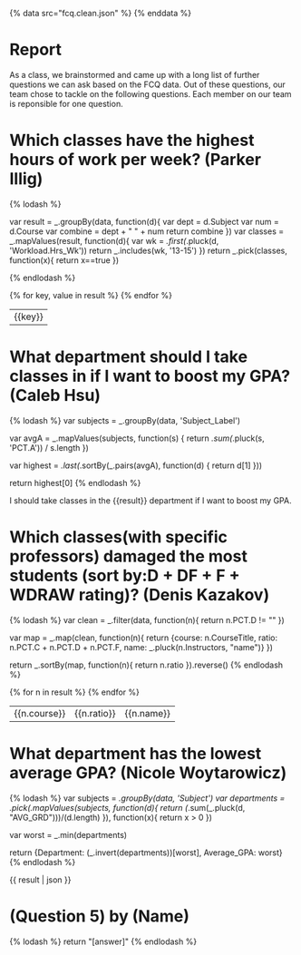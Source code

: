 {% data src="fcq.clean.json" %}
{% enddata %}

# Report

As a class, we brainstormed and came up with a long list of further questions we
can ask based on the FCQ data. Out of these questions, our team chose to tackle on
the following questions. Each member on our team is reponsible for one question.

# Which classes have the highest hours of work per week? (Parker Illig)

{% lodash %}

var result = _.groupBy(data, function(d){
	var dept = d.Subject
	var num = d.Course
	var combine = dept +  " " + num	
	return combine
})
var classes = _.mapValues(result, function(d){
	var wk = _.first(_.pluck(d, 'Workload.Hrs_Wk'))
	return _.includes(wk, '13-15')
})
return _.pick(classes, function(x){
	return x==true
})

{% endlodash %}

<table>
{% for key, value in result %}
    <tr>
        <td>{{key}}</td>
    </tr>
{% endfor %}
</table>

# What department should I take classes in if I want to boost my GPA? (Caleb Hsu)

{% lodash %}
var subjects = _.groupBy(data, 'Subject_Label')

var avgA = _.mapValues(subjects, function(s) {
   return _.sum(_.pluck(s, 'PCT.A')) / s.length
})

var highest =  _.last(_.sortBy(_.pairs(avgA), function(d) {
   return d[1]
}))

return highest[0]
{% endlodash %}

I should take classes in the {{result}} department if I want to boost my GPA.

# Which classes(with specific professors) damaged the most students (sort by:D + DF + F + WDRAW rating)? (Denis Kazakov)

{% lodash %}
var clean = _.filter(data, function(n){
	return n.PCT.D != ""
})

var map = _.map(clean, function(n){
  return {course: n.CourseTitle, ratio: n.PCT.C + n.PCT.D + n.PCT.F, name: _.pluck(n.Instructors, "name")}
})

return _.sortBy(map, function(n){
  return n.ratio
}).reverse()
{% endlodash %}

<table>
{% for n in result %}
    <tr>
        <td>{{n.course}}</td>
        <td>{{n.ratio}}</td>
        <td>{{n.name}}</td>
    </tr>
{% endfor %}
</table>


# What department has the lowest average GPA? (Nicole Woytarowicz)

{% lodash %}
var subjects = _.groupBy(data, 'Subject')
var departments = _.pick(_.mapValues(subjects, function(d){
   return (_.sum(_.pluck(d, "AVG_GRD")))/(d.length)
}), function(x){
   return x > 0
})

var worst = _.min(departments)

return {Department: (_.invert(departments))[worst], Average_GPA: worst}
{% endlodash %}

{{ result | json }}

# (Question 5) by (Name)

{% lodash %}
return "[answer]"
{% endlodash %}
